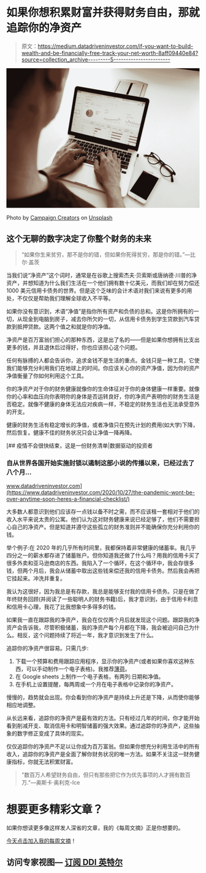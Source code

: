 # 如果你想积累财富并获得财务自由，那就追踪你的净资产

> 原文：<https://medium.datadriveninvestor.com/if-you-want-to-build-wealth-and-be-financially-free-track-your-net-worth-8aff09440e84?source=collection_archive---------5----------------------->

![](img/502410e46377873560d7cb78d8e9e408.png)

Photo by [Campaign Creators](https://unsplash.com/@campaign_creators?utm_source=medium&utm_medium=referral) on [Unsplash](https://unsplash.com?utm_source=medium&utm_medium=referral)

## 这个无聊的数字决定了你整个财务的未来

> “如果你生来贫穷，那不是你的错，但如果你死得贫穷，那是你的错。”—比尔·盖茨

当我们说“净资产”这个词时，通常是在谷歌上搜索杰夫·贝索斯或唐纳德·川普的净资产，并想知道为什么我们生活在一个他们拥有数十亿美元，而我们却在努力偿还 1000 美元信用卡债务的世界。但是这个乏味的会计术语对我们来说有更多的用处，不仅仅是帮助我们理解全球收入不平等。

如果你没有意识到，术语“净值”是指你所有资产和负债的总和。这是你所拥有的一切，从现金到电脑到房子，减去你所欠的一切，从信用卡债务到学生贷款到汽车贷款到抵押贷款。这两个值之和就是你的净值。

净资产是百万富翁们担心的那种东西，这是出了名的——但是如果你想拥有比支出更多的钱，并且退休后过得好，你也应该担心这个问题。

任何有脉搏的人都会告诉你，追求金钱不是生活的重点。金钱只是一种工具，它使我们能够充分利用我们在地球上的时间。你应该关心你的资产净值，因为你的资产净值衡量了你如何利用这个工具。

你的净资产对于你的财务健康就像你的生命体征对于你的身体健康一样重要。就像你的心率和血压向你表明你的身体是否运转良好，你的净资产表明你的财务生活是否稳定。就像不健康的身体无法应对疾病一样，不稳定的财务生活也无法承受意外的开支。

健康的财务生活有稳定增长的净值，或者净值只在预先计划的费用(如大学)下降，然后恢复。健康不佳的财务状况只会让净值一降再降。

[](https://www.datadriveninvestor.com/2020/10/27/the-pandemic-wont-be-over-anytime-soon-heres-a-financial-checklist/) [## 疫情不会很快结束，这是一份财务清单|数据驱动的投资者

### 自从世界各国开始实施封锁以遏制这部小说的传播以来，已经过去了八个月…

www.datadriveninvestor.com](https://www.datadriveninvestor.com/2020/10/27/the-pandemic-wont-be-over-anytime-soon-heres-a-financial-checklist/) 

大多数人都意识到他们应该存一点钱以备不时之需，而不应该租一套相对于他们的收入水平来说太贵的公寓。他们认为这对财务健康来说已经足够了，他们不需要担心自己的净资产。但是知道并遵守这些孤立的财务准则并不能确保你充分利用你的钱。

举个例子:在 2020 年的几乎所有时间里，我都保持着非常健康的储蓄率。我几乎四分之一的薪水都存进了储蓄账户。但你知道我还做了什么吗？用我的信用卡买了很多外卖和亚马逊商店的东西。我陷入了一个循环，在这个循环中，我会存很多钱，但两个月后，我会从储蓄中取出这些钱来偿还我的信用卡债务。然后我会再把它挂起来。冲洗并重复。

我认为这很好，因为我总是有存款，我总是能够支付我的信用卡债务。只是在做了年终财务回顾(并阅读了一些聪明人的财务书籍)后，我才意识到，由于信用卡利息和信用卡心理，我花了比我想象中多得多的钱。

如果我一直在跟踪我的净资产，我会在仅仅两个月后就发现这个问题。跟踪我的净资产会告诉我，尽管积极储蓄，我的净资产每个月都在下降，我会被迫问自己为什么。相反，这个问题持续了将近一年，我才意识到发生了什么。

追踪你的净资产很容易。只需几步:

1.  下载一个预算和费用跟踪应用程序，显示你的净资产(或者如果你喜欢这种东西，可以手动制作一个电子表格)。我推荐[薄荷](https://mint.intuit.com)。
2.  在 Google sheets 上制作一个电子表格，有两列:日期和净值。
3.  在手机上设置提醒，每两周或一个月在电子表格中记录你的净资产。

慢慢的，趋势就会出现。你会看到你的净资产是持续上升还是下降，从而使你能够相应地调整。

从长远来看，追踪你的净资产是最有效的方法。只有经过几年的时间，你才能开始看到削减开支、取消信用卡和明智储蓄的强大效果。通过追踪你的净资产，这些抽象的数字修正变成了具体的现实。

仅仅追踪你的净资产不足以让你成为百万富翁。但如果你想充分利用生活中的所有收入，追踪你的净资产是全面了解你财务状况的唯一方法。如果不关注这一财务健康指标，你就无法积累财富。

> "数百万人希望财务自由，但只有那些把它作为优先事项的人才拥有数百万."―奥斯卡·奥利克-Ice

# 想要更多精彩文章？

如果你想读更多像这样发人深省的文章，我的《每周文摘》正是你想要的。

[今天点击加入我的每周文摘](https://www.meganeholstein.com/join/)！

## 访问专家视图— [订阅 DDI 英特尔](https://datadriveninvestor.com/ddi-intel)